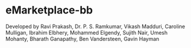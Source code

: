 # eMarketplace-bb

Developed by Ravi Prakash, Dr. P. S. Ramkumar, Vikash Madduri, Caroline Mulligan, Ibrahim Elbhery, Mohammed Elgendy, Sujith Nair, Umesh Mohanty, Bharath Ganapathy, Ben Vandersteen, Gavin Hayman
